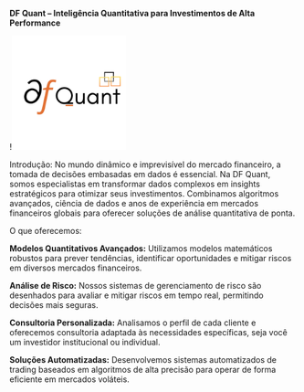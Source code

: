 **DF Quant – Inteligência Quantitativa para Investimentos de Alta Performance**

!<img src="https://github.com/DennisFelixuff/Financas/blob/Finan%C3%A7as/logo_df_quant.jpeg" alt="Logo da Empresa" width = 200>

Introdução:
No mundo dinâmico e imprevisível do mercado financeiro, a tomada de decisões embasadas em dados é essencial. 
Na DF Quant, somos especialistas em transformar dados complexos em insights estratégicos para otimizar seus investimentos. 
Combinamos algoritmos avançados, ciência de dados e anos de experiência em mercados financeiros globais para oferecer soluções de análise quantitativa de ponta.

O que oferecemos:

**Modelos Quantitativos Avançados:** Utilizamos modelos matemáticos robustos para prever tendências, identificar oportunidades e mitigar riscos em diversos mercados financeiros.

**Análise de Risco:** Nossos sistemas de gerenciamento de risco são desenhados para avaliar e mitigar riscos em tempo real, permitindo decisões mais seguras.

**Consultoria Personalizada:** Analisamos o perfil de cada cliente e oferecemos consultoria adaptada às necessidades específicas, seja você um investidor institucional ou individual.

**Soluções Automatizadas:** Desenvolvemos sistemas automatizados de trading baseados em algoritmos de alta precisão para operar de forma eficiente em mercados voláteis.

